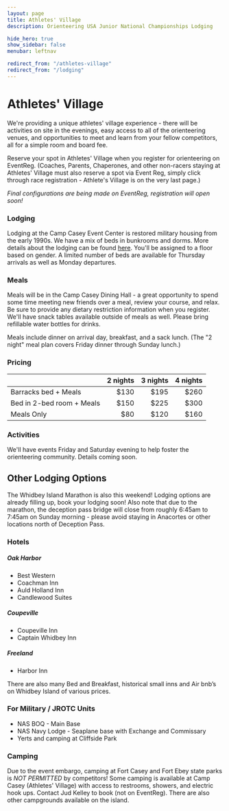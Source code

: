 ```yaml
---
layout: page
title: Athletes' Village
description: Orienteering USA Junior National Championships Lodging

hide_hero: true
show_sidebar: false
menubar: leftnav

redirect_from: "/athletes-village"
redirect_from: "/lodging"
---
```


# Athletes' Village

We're providing a unique athletes' village experience - there will be activities on site in the evenings, easy access to all of the orienteering venues, and opportunities to meet and learn from your fellow competitors, all for a simple room and board fee.

Reserve your spot in Athletes' Village when you register for orienteering on EventReg. (Coaches, Parents, Chaperones, and other non-racers staying at Athletes' Village must also reserve a spot via Event Reg, simply click through race registration - Athlete's Village is on the very last page.)

_Final configurations are being made on EventReg, registration will open soon!_

<!-- <a class="button is-info" href="https://eventreg.orienteeringusa.org/eventregister/a40/register/start/jn2020">Reserve your spot via EventReg</a>
-->

### Lodging

Lodging at the Camp Casey Event Center is restored military housing from the early 1990s. We have a mix of beds in bunkrooms and dorms. More details about the lodging can be found <a href="https://casey.spu.edu/staying-at-camp-casey/lodging/">here</a>. You'll be assigned to a floor based on gender. A limited number of beds are available for Thursday arrivals as well as Monday departures. 

### Meals

Meals will be in the Camp Casey Dining Hall - a great opportunity to spend some time meeting new friends over a meal, review your course, and relax. Be sure to provide any dietary restriction information when you register. We'll have snack tables available outside of meals as well. Please bring refillable water bottles for drinks.

Meals include dinner on arrival day, breakfast, and a sack lunch. (The "2 night" meal plan covers Friday dinner through Sunday lunch.)

### Pricing

|  | 2 nights | 3 nights | 4 nights |
| ----- |  ---: |  ----: |      ---: |    
| Barracks bed + Meals | $130 | $195 |  $260 |
| Bed in 2-bed room + Meals | $150 | $225 | $300 | 
| Meals Only | $80 | $120 | $160 |

### Activities

We'll have events Friday and Saturday evening to help foster the orienteering community. Details coming soon.

## Other Lodging Options
<span class="has-text-warning"><i class="fas fa-exclamation-circle"></i></span> The Whidbey Island Marathon is also this weekend! Lodging options are already filling up, book your lodging soon! Also note that due to the marathon, the deception pass bridge will close from roughly 6:45am to 7:45am on Sunday morning - please avoid staying in Anacortes or other locations north of Deception Pass.

### Hotels
##### Oak Harbor
* Best Western
* Coachman Inn
* Auld Holland Inn
* Candlewood Suites

##### Coupeville
* Coupeville Inn
* Captain Whidbey Inn

##### Freeland
* Harbor Inn

There are also many Bed and Breakfast, historical small inns and Air bnb’s on Whidbey Island of various prices.

### For Military / JROTC Units
* NAS BOQ - Main Base
* NAS Navy Lodge - Seaplane base with Exchange and Commissary
* Yerts and camping at Cliffside Park

### Camping
Due to the event embargo, camping at Fort Casey and Fort Ebey state parks is *NOT PERMITTED* by competitors! Some camping is available at Camp Casey (Athletes' Village) with access to restrooms, showers, and electric hook ups. Contact Jud Kelley to book (not on EventReg). There are also other campgrounds available on the island.


